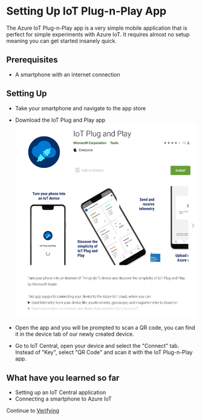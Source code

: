 # Setting Up IoT Plug-n-Play App
The Azure IoT Plug-n-Play app is a very simple mobile application that is perfect for simple experiments with Azure IoT. It requires almost no setup meaning you can get started insanely quick.

## Prerequisites
- A smartphone with an internet connection

## Setting Up
- Take your smartphone and navigate to the app store
- Download the IoT Plug and Play app
![An image showing the IoT Plug and Play app](./resources/04_Setup_PlugNPlay.png)

- Open the app and you will be prompted to scan a QR code, you can find it in the device tab of our newly created device.
- Go to IoT Central, open your device and select the "Connect" tab. Instead of "Key", select "QR Code" and scan it with the IoT Plug-n-Play app.

## What have you learned so far
- Setting up an IoT Central application
- Connecting a smartphone to Azure IoT

Continue to [Verifying](./05_Verifying.md)